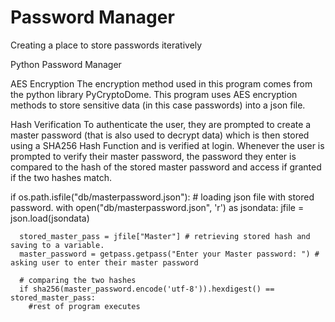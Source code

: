 # Password Manager
Creating a place to store passwords iteratively 


Python Password Manager




AES Encryption
The encryption method used in this program comes from the python library PyCryptoDome. This program uses AES encryption methods to store sensitive data (in this case passwords) into a json file.

Hash Verification
To authenticate the user, they are prompted to create a master password (that is also used to decrypt data) which is then stored using a SHA256 Hash Function and is verified at login. Whenever the user is prompted to verify their master password, the password they enter is compared to the hash of the stored master password and access if granted if the two hashes match.

if os.path.isfile("db/masterpassword.json"): # loading json file with stored password.
      with open("db/masterpassword.json", 'r') as jsondata:
          jfile = json.load(jsondata)

      stored_master_pass = jfile["Master"] # retrieving stored hash and saving to a variable.
      master_password = getpass.getpass("Enter your Master password: ") # asking user to enter their master password
      
      # comparing the two hashes
      if sha256(master_password.encode('utf-8')).hexdigest() == stored_master_pass:
        #rest of program executes
